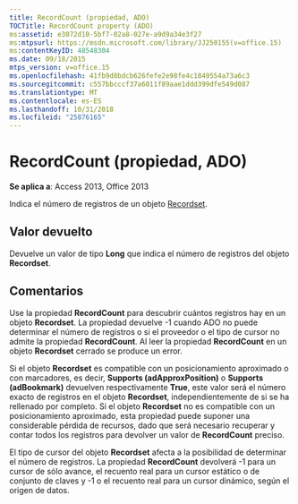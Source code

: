 ```yaml
---
title: RecordCount (propiedad, ADO)
TOCTitle: RecordCount property (ADO)
ms:assetid: e3072d10-5bf7-02a8-027e-a9d9a34e3f27
ms:mtpsurl: https://msdn.microsoft.com/library/JJ250155(v=office.15)
ms:contentKeyID: 48548304
ms.date: 09/18/2015
mtps_version: v=office.15
ms.openlocfilehash: 41fb9d8bdcb626fefe2e98fe4c1849554a73a6c3
ms.sourcegitcommit: c557bbcccf37a6011f89aae1ddd399dfe549d087
ms.translationtype: MT
ms.contentlocale: es-ES
ms.lasthandoff: 10/31/2018
ms.locfileid: "25876165"
---
```

# <a name="recordcount-property-ado"></a>RecordCount (propiedad, ADO)


**Se aplica a**: Access 2013, Office 2013

Indica el número de registros de un objeto [Recordset](recordset-object-ado.md).

## <a name="return-value"></a>Valor devuelto

Devuelve un valor de tipo **Long** que indica el número de registros del objeto **Recordset**.

## <a name="remarks"></a>Comentarios

Use la propiedad **RecordCount** para descubrir cuántos registros hay en un objeto **Recordset**. La propiedad devuelve -1 cuando ADO no puede determinar el número de registros o si el proveedor o el tipo de cursor no admite la propiedad **RecordCount**. Al leer la propiedad **RecordCount** en un objeto **Recordset** cerrado se produce un error.

Si el objeto **Recordset** es compatible con un posicionamiento aproximado o con marcadores, es decir, **Supports (adApproxPosition)** o **Supports (adBookmark)** devuelven respectivamente **True**, este valor será el número exacto de registros en el objeto **Recordset**, independientemente de si se ha rellenado por completo. Si el objeto **Recordset** no es compatible con un posicionamiento aproximado, esta propiedad puede suponer una considerable pérdida de recursos, dado que será necesario recuperar y contar todos los registros para devolver un valor de **RecordCount** preciso.

El tipo de cursor del objeto **Recordset** afecta a la posibilidad de determinar el número de registros. La propiedad **RecordCount** devolverá -1 para un cursor de sólo avance, el recuento real para un cursor estático o de conjunto de claves y -1 o el recuento real para un cursor dinámico, según el origen de datos.

